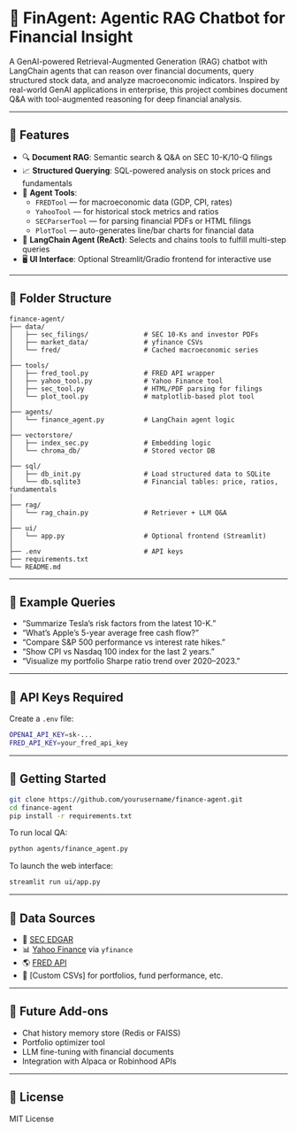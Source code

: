 # 💼 FinAgent: Agentic RAG Chatbot for Financial Insight

A GenAI-powered Retrieval-Augmented Generation (RAG) chatbot with LangChain agents that can reason over financial documents, query structured stock data, and analyze macroeconomic indicators. Inspired by real-world GenAI applications in enterprise, this project combines document Q&A with tool-augmented reasoning for deep financial analysis.

---

## 🧠 Features

- 🔍 **Document RAG**: Semantic search & Q&A on SEC 10-K/10-Q filings
- 📈 **Structured Querying**: SQL-powered analysis on stock prices and fundamentals
- 🧰 **Agent Tools**:
  - `FREDTool` — for macroeconomic data (GDP, CPI, rates)
  - `YahooTool` — for historical stock metrics and ratios
  - `SECParserTool` — for parsing financial PDFs or HTML filings
  - `PlotTool` — auto-generates line/bar charts for financial data
- 🤖 **LangChain Agent (ReAct)**: Selects and chains tools to fulfill multi-step queries
- 🖥️ **UI Interface**: Optional Streamlit/Gradio frontend for interactive use

---

## 📁 Folder Structure

```
finance-agent/
├── data/
│   ├── sec_filings/              # SEC 10-Ks and investor PDFs
│   ├── market_data/              # yfinance CSVs
│   └── fred/                     # Cached macroeconomic series
│
├── tools/
│   ├── fred_tool.py              # FRED API wrapper
│   ├── yahoo_tool.py             # Yahoo Finance tool
│   ├── sec_tool.py               # HTML/PDF parsing for filings
│   └── plot_tool.py              # matplotlib-based plot tool
│
├── agents/
│   └── finance_agent.py          # LangChain agent logic
│
├── vectorstore/
│   ├── index_sec.py              # Embedding logic
│   └── chroma_db/                # Stored vector DB
│
├── sql/
│   ├── db_init.py                # Load structured data to SQLite
│   └── db.sqlite3                # Financial tables: price, ratios, fundamentals
│
├── rag/
│   └── rag_chain.py              # Retriever + LLM Q&A
│
├── ui/
│   └── app.py                    # Optional frontend (Streamlit)
│
├── .env                          # API keys
├── requirements.txt
└── README.md
```

---

## 🔄 Example Queries

- “Summarize Tesla’s risk factors from the latest 10-K.”
- “What’s Apple’s 5-year average free cash flow?”
- “Compare S&P 500 performance vs interest rate hikes.”
- “Show CPI vs Nasdaq 100 index for the last 2 years.”
- “Visualize my portfolio Sharpe ratio trend over 2020–2023.”

---

## 🔑 API Keys Required

Create a `.env` file:

```bash
OPENAI_API_KEY=sk-...
FRED_API_KEY=your_fred_api_key
```

---

## 🚀 Getting Started

```bash
git clone https://github.com/yourusername/finance-agent.git
cd finance-agent
pip install -r requirements.txt
```

To run local QA:
```bash
python agents/finance_agent.py
```

To launch the web interface:
```bash
streamlit run ui/app.py
```

---

## 📌 Data Sources

- 🧾 [SEC EDGAR](https://www.sec.gov/edgar/searchedgar/companysearch.html)
- 📊 [Yahoo Finance](https://finance.yahoo.com/) via `yfinance`
- 🌎 [FRED API](https://fred.stlouisfed.org/)
- 📁 [Custom CSVs] for portfolios, fund performance, etc.

---

## 🧠 Future Add-ons

- Chat history memory store (Redis or FAISS)
- Portfolio optimizer tool
- LLM fine-tuning with financial documents
- Integration with Alpaca or Robinhood APIs

---

## 📜 License

MIT License
